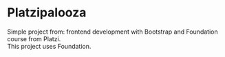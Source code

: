 # Platzipalooza
Simple project from: frontend development with Bootstrap and Foundation course from Platzi.<br>
This project uses Foundation.
